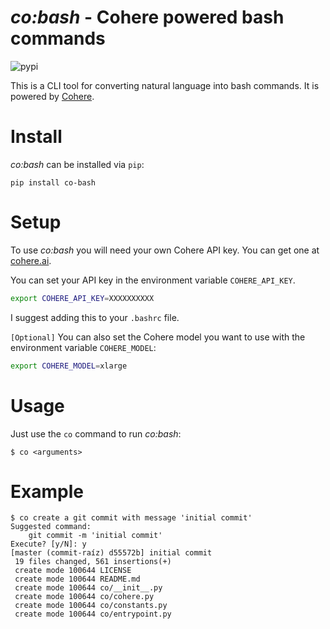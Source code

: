 # _co:bash_ - Cohere powered bash commands

![pypi](https://img.shields.io/pypi/v/co-bash)

This is a CLI tool for converting natural language into
bash commands. It is powered by [Cohere](https://cohere.ai).

# Install

_co:bash_ can be installed via `pip`:

    pip install co-bash

# Setup

To use _co:bash_ you will need your own Cohere API key. You can
get one at [cohere.ai](https://cohere.ai).

You can set your API key in the environment variable `COHERE_API_KEY`.

```bash
export COHERE_API_KEY=XXXXXXXXXX
```

I suggest adding this to your `.bashrc` file.

`[Optional]` You can also set the Cohere model you want to use
with the environment variable `COHERE_MODEL`:

```bash
export COHERE_MODEL=xlarge
```

# Usage

Just use the `co` command to run _co:bash_:

```console
$ co <arguments>
```

# Example

```console
$ co create a git commit with message 'initial commit'
Suggested command:
    git commit -m 'initial commit'
Execute? [y/N]: y
[master (commit-raíz) d55572b] initial commit
 19 files changed, 561 insertions(+)
 create mode 100644 LICENSE
 create mode 100644 README.md
 create mode 100644 co/__init__.py
 create mode 100644 co/cohere.py
 create mode 100644 co/constants.py
 create mode 100644 co/entrypoint.py
```